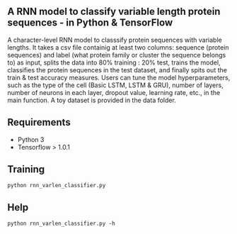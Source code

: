 ## A RNN model to classify variable length protein sequences - in Python & TensorFlow

 
A character-level RNN model to classsify protein sequences with variable lengths. It takes a csv file containig at least two columns: sequence (protein sequences) and label (what protein family or cluster the sequence belongs to) as input, splits the data into 80% training : 20% test, trains the model, classifies the protein sequences in the test dataset, and finally spits out the train & test accuracy measures. Users can tune the model hyperparameters, such as the type of the cell (Basic LSTM, LSTM & GRU), number of layers, number of neurons in each layer, dropout value, learning rate, etc., in the main function. A toy dataset is provided in the data folder.

## Requirements

- Python 3
- Tensorflow > 1.0.1

## Training

```
python rnn_varlen_classifier.py
```
## Help

```
python rnn_varlen_classifier.py -h
```
